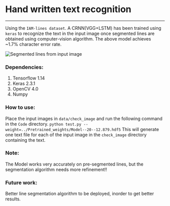 # Hand written text recognition
---

Using the `IAM-lines dataset`. A CRNN(VGG+LSTM) has been trained using `keras` to recognize the text in the input image once segmented lines are obtained using computer-vision algorithm.
The above model achieves ~1.7% character error rate.

![Segmented lines from input image](https://raw.githubusercontent.com/alphacoder01/hand-writting-recognition/master/images/a01-000u.png)

### Dependencies:

1. Tensorflow 1.14
2. Keras 2.3.1
3. OpenCV 4.0
4. Numpy

### How to use:

Place the input images in `data/check_image` and run the following command in the `Code` directory.
`python test.py --weight=../Pretrained_weights/Model--20--12.879.hdf5`
This will generate one text file for each of the input image in the `check_image` directory containing the text.

### Note:
The Model works very accurately on pre-segmented lines, but the segmentation algorithm needs more refinement!!

### Future work:

Better line segmentation algorithm to be deployed, inorder to get better results.
